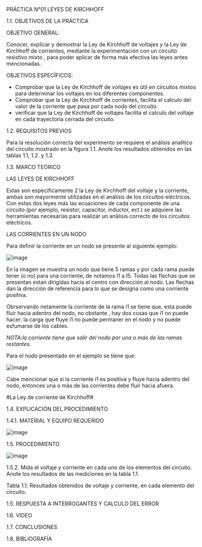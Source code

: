 PRÁCTICA N°01 LEYES DE KIRCHHOFF

1.1. OBJETIVOS DE LA PRÁCTICA

OBJETIVO GENERAL: 

Conocer, explicar y demostrar la Ley de Kirchhoff de voltajes y la Ley de Kirchhoff de corrientes, mediante la experimentación con un circuito resistivo mixto , para poder aplicar de forma más efectiva las leyes antes mencionadas.

OBJETIVOS ESPECÍFICOS:

- Comprobar que la Ley de Kirchhoff de voltajes es útil en circuitos mixtos para determinar los voltajes en los diferentes componentes.
- Comprobar que la Ley de Kirchhoff de corrientes,  facilita el calculo del  valor de la corriente que pasa por cada nodo del circuito.
- verificar que la Ley de Kirchhoff de voltajes facilita el calculo del voltaje en cada trayectoria cerrada del circuito.

1.2. REQUISITOS PREVIOS

Para la resolución correcta del experimento se requiere el análisis analítico del circuito mostrado en la figura 1.1. Anote los resultados
obtenidos en las tablas 1.1, 1.2. y 1.3.

1.3. MARCO TEÓRICO

LAS LEYES DE KIRCHHOFF

Estas son especificamente 2 la Ley de Kirchhoff del voltaje y la corriente, ambas son mayormente utilizadas en el análisis de los circuitos eléctricos. Con estas dos leyes más las ecuaciones de cada componente de una circuito  (por ejemplo, resistor, capacitor, inductor, ect.) se adquiere las herramientas necesarias para realizar un análisis correcto de los circuitos eléctricos.

LAS CORRIENTES EN UN NODO

Para definir la corriente en un nodo se presente al siguiente ejemplo:

![image](https://user-images.githubusercontent.com/94008521/141870207-e59aaef8-3c08-4e8b-bbad-76de07b7dcd6.png)

En la imagen se muestra un nodo que tiene 5 ramas y por cada rama puede tener (o no) para una corriente, de notamos I1 a I5. Todas las flechas que se presentan estan dirigidas hacia el centro con dirección al nodo. Las flechas dan la dirección  de referencia para lo que se designa como una corriente positiva.

Obrservando netamente la corriente de la rama i1 se tiene que, esta puede fluir hacia adentro del nodo, no obstante , hay dos cosas que i1 no puede hacer: la carga que fluye i1 no puede permaner en el nodo y no puede esfumarse de los cables.

*NOTA:la corriente tiene que salir del nodo por una o más de las ramas restantes.*

Para el nodo presentado en el ejemplo se tiene que:

![image](https://user-images.githubusercontent.com/94008521/141871778-d194c8b8-fe2a-4c23-80a1-4dd6582ba915.png)

Cabe mencionar que si la corriente i1 es positiva  y fluye hacia adentro del nodo, entonces una o más de las corrientes debe fluir hacia afuera.

#La Ley de corriente de Kirchhoff#

1.4. EXPLICACIÓN DEL PROCEDIMIENTO

1.4.1. MATERIAL Y EQUIPO REQUERIDO

![image](https://user-images.githubusercontent.com/94008521/141698864-5d3138ad-769a-48ca-8b1b-3e973fdf1064.png)

1.5. PROCEDIMIENTO

![image](https://user-images.githubusercontent.com/94008521/141698943-d44b089d-893e-420c-93d5-28869c028a52.png)

1.5.2. Mida el voltaje y corriente en cada uno de los elementos del circuito. Anote los resultados de las mediciones en la tabla 1.1.

Tabla 1.1. Resultados obtenidos de voltaje y corriente, en cada elemento del circuito.

1.5. RESPUESTA A INTERROGANTES Y CALCULO DEL ERROR

1.6. VIDEO

1.7. CONCLUSIONES

1.8. BIBLIOGRAFÍA
